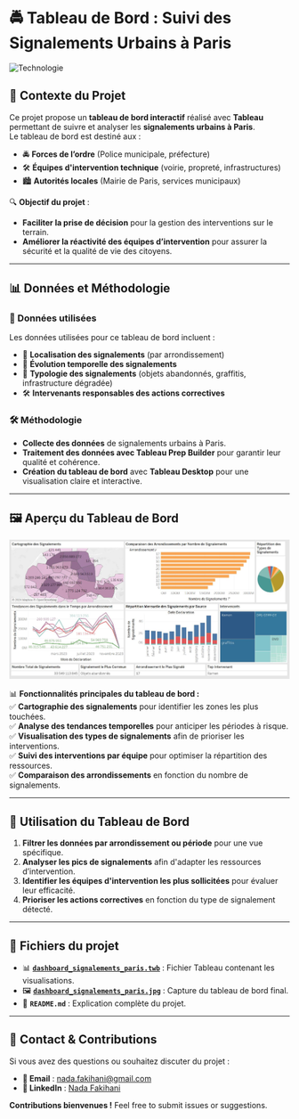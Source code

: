 # 🚔 Tableau de Bord : Suivi des Signalements Urbains à Paris

![Technologie](https://img.shields.io/badge/Tech-Tableau-blue)

## 📌 Contexte du Projet
Ce projet propose un **tableau de bord interactif** réalisé avec **Tableau** permettant de suivre et analyser les **signalements urbains à Paris**.  
Le tableau de bord est destiné aux :  
- 🚔 **Forces de l’ordre** (Police municipale, préfecture)  
- 🛠 **Équipes d'intervention technique** (voirie, propreté, infrastructures)  
- 🏙️ **Autorités locales** (Mairie de Paris, services municipaux)  

🔍 **Objectif du projet** :  
- **Faciliter la prise de décision** pour la gestion des interventions sur le terrain.  
- **Améliorer la réactivité des équipes d’intervention** pour assurer la sécurité et la qualité de vie des citoyens.  

---

## 📊 **Données et Méthodologie**
### **📁 Données utilisées**
Les données utilisées pour ce tableau de bord incluent :  
- 📍 **Localisation des signalements** (par arrondissement)  
- 📅 **Évolution temporelle des signalements**  
- 🚦 **Typologie des signalements** (objets abandonnés, graffitis, infrastructure dégradée)  
- 🛠 **Intervenants responsables des actions correctives**  

### **🛠 Méthodologie**
- **Collecte des données** de signalements urbains à Paris.  
- **Traitement des données avec Tableau Prep Builder** pour garantir leur qualité et cohérence.  
- **Création du tableau de bord** avec **Tableau Desktop** pour une visualisation claire et interactive.  

---

## 🖼️ **Aperçu du Tableau de Bord**
![Dashboard - Signalements Paris](dashboard_signalements_paris.JPG)

📊 **Fonctionnalités principales du tableau de bord :**  
✅ **Cartographie des signalements** pour identifier les zones les plus touchées.  
✅ **Analyse des tendances temporelles** pour anticiper les périodes à risque.  
✅ **Visualisation des types de signalements** afin de prioriser les interventions.  
✅ **Suivi des interventions par équipe** pour optimiser la répartition des ressources.  
✅ **Comparaison des arrondissements** en fonction du nombre de signalements.  

---

## 🚀 **Utilisation du Tableau de Bord**
1. **Filtrer les données par arrondissement ou période** pour une vue spécifique.  
2. **Analyser les pics de signalements** afin d'adapter les ressources d’intervention.  
3. **Identifier les équipes d'intervention les plus sollicitées** pour évaluer leur efficacité.  
4. **Prioriser les actions correctives** en fonction du type de signalement détecté.  

---

## 📂 **Fichiers du projet**
- 📊 **[`dashboard_signalements_paris.twb`](dashboard_signalements_paris.twb)** : Fichier Tableau contenant les visualisations.
- 🖼️ **[`dashboard_signalements_paris.jpg`](dashboard_signalements_paris.jpg)** : Capture du tableau de bord final.
- 📝 **`README.md`** : Explication complète du projet.

---

## 📧 **Contact & Contributions**
Si vous avez des questions ou souhaitez discuter du projet :
- **📩 Email** : nada.fakihani@gmail.com
- **🔗 LinkedIn** : [Nada Fakihani](https://www.linkedin.com/in/nadafakihani/)

**Contributions bienvenues !** Feel free to submit issues or suggestions.

